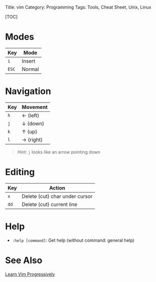 Title: vim
Category: Programming
Tags: Tools, Cheat Sheet, Unix, Linux

[TOC]

# Modes

| Key   | Mode   |
|-------|--------|
| `i`   | Insert |
| `ESC` | Normal |


# Navigation

| Key | Movement  |
|-----|-----------|
| `h` | ← (left)  |
| `j` | ↓ (down)  |
| `k` | ↑ (up)    |
| `l` | → (right) |

> Hint: `j` looks like an arrow pointing down

# Editing

| Key  | Action                         |
|------|--------------------------------|
| `x`  | Delete (cut) char under cursor |
| `dd` | Delete (cut) current line      |


# Help

- `:help [command]`: Get help (without command: general help)

# See Also

[Learn Vim Progressively](http://yannesposito.com/Scratch/en/blog/Learn-Vim-Progressively/)
